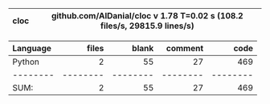 cloc|github.com/AlDanial/cloc v 1.78  T=0.02 s (108.2 files/s, 29815.9 lines/s)
--- | ---

Language|files|blank|comment|code
:-------|-------:|-------:|-------:|-------:
Python|2|55|27|469
--------|--------|--------|--------|--------
SUM:|2|55|27|469
